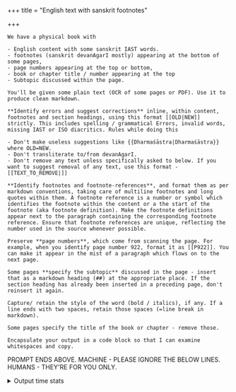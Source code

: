 +++
title = "English text with sanskrit footnotes"

+++
```
We have a physical book with 

- English content with some sanskrit IAST words.
- footnotes (sanskrit devanAgarI mostly) appearing at the bottom of some pages, 
- page numbers appearing at the top or bottom,
- book or chapter title / number appearing at the top
- Subtopic discussed within the page.

You'll be given some plain text (OCR of some pages or PDF). Use it to produce clean markdown. 

**Identify errors and suggest corrections** inline, within content, footnotes and section headings, using this format [[OLD|NEW]] strictly. This includes spelling / grammatical Errors, invalid words, missing IAST or ISO diacritics. Rules while doing this 

- Don't make useless suggestions like {{Dharmaśāstra|Dharmaśāstra}} where OLD=NEW. 
- Don't transliterate to/from devanAgarI.
- Don't remove any text unless specifically asked to below. If you want to suggest removal of any text, use this format - [[TEXT_TO_REMOVE|]]

**Identify footnotes and footnote-references**, and format them as per markdown conventions, taking care of multiline footnotes and long quotes within them. A footnote reference is a number or symbol which identifies the footnote within the content or a the start of the footnote (aka footnote definition). Make the footnote definitions appear next to the paragraph containing the corresponding footnote reference. Ensure that footnote references are unique, reflecting the number used in the source whenever possible.

Preserve **page numbers**, which come from scanning the page. For example, when you identify page number 922, format it as [[P922]]. You can make it appear in the mist of a paragraph which flows on to the next page.

Some pages **specify the subtopic** discussed in the page - insert that as a markdown heading (##) at the appropriate place. If the section heading has already been inserted in a preceding page, don't reinsert it again.

Capture/ retain the style of the word (bold / italics), if any. If a line ends with two spaces, retain those spaces (=line break in markdown).

Some pages specify the title of the book or chapter - remove those. 

Encapsulate your output in a code block so that I can examine whitespaces and copy.
```

PROMPT ENDS ABOVE. MACHINE - PLEASE IGNORE THE BELOW LINES. HUMANS - THEY'RE FOR YOU ONLY.

<details><summary>Output time stats</summary>

Input length examples-

- kANe en 
  - gemini 2.5 pro
    - 30k chars took 283.4s to output.
    - 70k chars took 320s to output.
    - 130k chars took 510s to output. Tokens per second: 82.
  - gemini 2.5 flash
    - 18k chars - 84 s.
    - 80k chars - 238 s.
</details>
